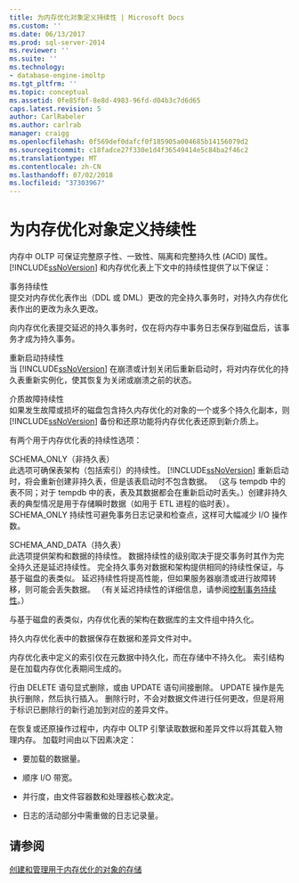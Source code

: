 ```yaml
---
title: 为内存优化对象定义持续性 | Microsoft Docs
ms.custom: ''
ms.date: 06/13/2017
ms.prod: sql-server-2014
ms.reviewer: ''
ms.suite: ''
ms.technology:
- database-engine-imoltp
ms.tgt_pltfrm: ''
ms.topic: conceptual
ms.assetid: 0fe85fbf-8e8d-4983-96fd-d04b3c7d6d65
caps.latest.revision: 5
author: CarlRabeler
ms.author: carlrab
manager: craigg
ms.openlocfilehash: 0f569def0dafcf0f185905a004685b14156079d2
ms.sourcegitcommit: c18fadce27f330e1d4f36549414e5c84ba2f46c2
ms.translationtype: MT
ms.contentlocale: zh-CN
ms.lasthandoff: 07/02/2018
ms.locfileid: "37303967"
---
```

# <a name="defining-durability-for-memory-optimized-objects"></a>为内存优化对象定义持续性
  内存中 OLTP 可保证完整原子性、一致性、隔离和完整持久性 (ACID) 属性。 [!INCLUDE[ssNoVersion](../../includes/ssnoversion-md.md)] 和内存优化表上下文中的持续性提供了以下保证：  
  
 事务持续性  
 提交对内存优化表作出（DDL 或 DML）更改的完全持久事务时，对持久内存优化表作出的更改为永久更改。  
  
 向内存优化表提交延迟的持久事务时，仅在将内存中事务日志保存到磁盘后，该事务才成为持久事务。  
  
 重新启动持续性  
 当 [!INCLUDE[ssNoVersion](../../includes/ssnoversion-md.md)] 在崩溃或计划关闭后重新启动时，将对内存优化的持久表重新实例化，使其恢复为关闭或崩溃之前的状态。  
  
 介质故障持续性  
 如果发生故障或损坏的磁盘包含持久内存优化的对象的一个或多个持久化副本，则 [!INCLUDE[ssNoVersion](../../includes/ssnoversion-md.md)] 备份和还原功能将内存优化表还原到新介质上。  
  
 有两个用于内存优化表的持续性选项：  
  
 SCHEMA_ONLY（非持久表）  
 此选项可确保表架构（包括索引）的持续性。 [!INCLUDE[ssNoVersion](../../includes/ssnoversion-md.md)] 重新启动时，将会重新创建非持久表，但是该表启动时不包含数据。 （这与 tempdb 中的表不同；对于 tempdb 中的表，表及其数据都会在重新启动时丢失。）创建非持久表的典型情况是用于存储瞬时数据（如用于 ETL 进程的临时表）。 SCHEMA_ONLY 持续性可避免事务日志记录和检查点，这样可大幅减少 I/O 操作数。  
  
 SCHEMA_AND_DATA（持久表）  
 此选项提供架构和数据的持续性。 数据持续性的级别取决于提交事务时其作为完全持久还是延迟持续性。 完全持久事务对数据和架构提供相同的持续性保证，与基于磁盘的表类似。 延迟持续性将提高性能，但如果服务器崩溃或进行故障转移，则可能会丢失数据。 （有关延迟持续性的详细信息，请参阅[控制事务持续性](../logs/control-transaction-durability.md)。）  
  
 与基于磁盘的表类似，内存优化表的架构在数据库的主文件组中持久化。  
  
 持久内存优化表中的数据保存在数据和差异文件对中。  
  
 内存优化表中定义的索引仅在元数据中持久化，而在存储中不持久化。 索引结构是在加载内存优化表期间生成的。  
  
 行由 DELETE 语句显式删除，或由 UPDATE 语句间接删除。 UPDATE 操作是先执行删除，然后执行插入。 删除行时，不会对数据文件进行任何更改，但是将用于标识已删除行的新行追加到对应的差异文件。  
  
 在恢复或还原操作过程中，内存中 OLTP 引擎读取数据和差异文件以将其载入物理内存。 加载时间由以下因素决定：  
  
-   要加载的数据量。  
  
-   顺序 I/O 带宽。  
  
-   并行度，由文件容器数和处理器核心数决定。  
  
-   日志的活动部分中需重做的日志记录量。  
  
## <a name="see-also"></a>请参阅  
 [创建和管理用于内存优化的对象的存储](creating-and-managing-storage-for-memory-optimized-objects.md)  
  
  
